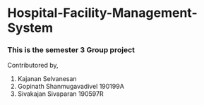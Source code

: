 # Hospital-Facility-Management-System

### This is the semester 3 Group project

Contributored by,<br/>
1) Kajanan Selvanesan <br/>
2) Gopinath Shanmugavadivel 190199A <br/>
3) Sivakajan Sivaparan 190597R<br/>

